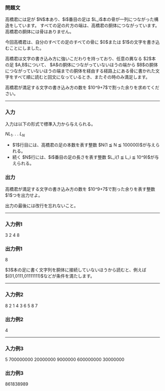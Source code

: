 
<div>

<div>

<div>

<section>

### **問題文**

<p>
高橋君には足が $N$本あり、$i$番目の足は $L_i$本の骨が一列につながった構造をしています。
すべての足の片方の端は、高橋君の胴体につながっています。高橋君の胴体には骨はありません。
</p>

<p>
今回高橋君は、自分のすべての足のすべての骨に $0$または $1$の文字を書き込むことにしました。
</p>

<p>
高橋君は文字の書き込み方に強いこだわりを持っており、任意の異なる $2$本の足 $A,B$について、
$A$の胴体につながっていないほうの端から $B$の胴体につながっていないほうの端までの胴体を経由する経路上にある骨に書かれた文字をすべて順に読むと回文になっているとき、またその時のみ満足します。
</p>

<p>
高橋君が満足する文字の書き込み方の数を $10^9+7$で割った余りを求めてください。
</p>

</section>

</div>

---

<div>

<div>

<section>

### **入力**

<p>
入力は以下の形式で標準入力から与えられる。
</p>

<div>

$N$$L_1$.
.
.
$L_N$
</div>

<ul>

<li>
$1$行目には、高橋君の足の本数を表す整数 $N(1 ≦ N ≦ 100000)$が与えられる。
</li>

<li>
続く $N$行には、$i$番目の足の長さを表す整数 $L_i(1 ≦ L_i ≦ 10^9)$が与えられる。
</li>

</ul>

</section>

</div>

<div>

<section>

### **出力**

<p>
高橋君が満足する文字の書き込み方の数を $10^9+7$で割った余りを表す整数 $1$つを出力せよ。
</p>

<p>
出力の最後には改行を忘れないこと。
</p>

</section>

</div>

</div>

---

<div>

<section>

### **入力例1**

<div>

3
2
4
8

</div>

</section>

</div>

<div>

<section>

### **出力例1**

<div>

8

</div>

<p>
$3$本の足に書く文字列を胴体に接続していないほうから読むと、例えば $(01,0111,01111111)$などが条件を満たします。
</p>

</section>

</div>

---

<div>

<section>

### **入力例2**

<div>

8
2
1
4
3
6
5
8
7

</div>

</section>

</div>

<div>

<section>

### **出力例2**

<div>

4

</div>

</section>

</div>

---

<div>

<section>

### **入力例3**

<div>

5
700000000
20000000
9000000
600000000
30000000

</div>

</section>

</div>

<div>

<section>

### **出力例3**

<div>

861838989

</div>

</section>

</div>

</div>

</div>

